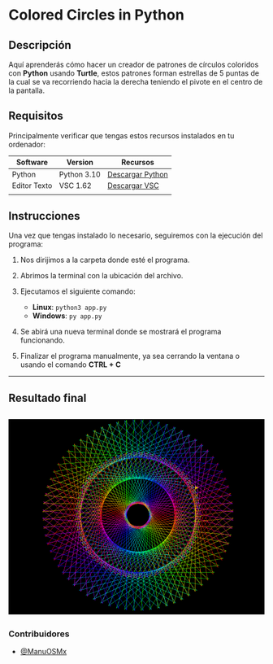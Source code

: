 # Colored Circles in Python
## Descripción
Aquí aprenderás cómo hacer un creador de patrones de círculos coloridos con **Python** usando **Turtle**, estos patrones forman estrellas de 5 puntas de la cual se va recorriendo hacia la derecha teniendo el pivote en el centro de la pantalla.

## Requisitos
Principalmente verificar que tengas estos recursos instalados en tu ordenador:

|Software    |      Version          |            Recursos                                     |
|------------|-----------------------|---------------------------------------------------------|
| Python     |      Python 3.10      | [Descargar Python](https://www.python.org/downloads/)   |
|Editor Texto|       VSC 1.62        | [Descargar VSC](https://code.visualstudio.com/Download) |
|            |                       |                                                         |

## Instrucciones
Una vez que tengas instalado lo necesario, seguiremos con la ejecución del programa:
1. Nos dirijimos a la carpeta donde esté el programa.
2. Abrimos la terminal con la ubicación del archivo.
3. Ejecutamos el siguiente comando:
    - **Linux**: `python3 app.py`
    - **Windows**: `py app.py`

4. Se abirá una nueva terminal donde se mostrará el programa funcionando.
5. Finalizar el programa manualmente, ya sea cerrando la ventana o usando el comando **CTRL + C**
---
## Resultado final

![Circle Output](./img/demo_color_circle.png)
---
### Contribuidores
- [@ManuOSMx](https://github.com/manuosmx)
